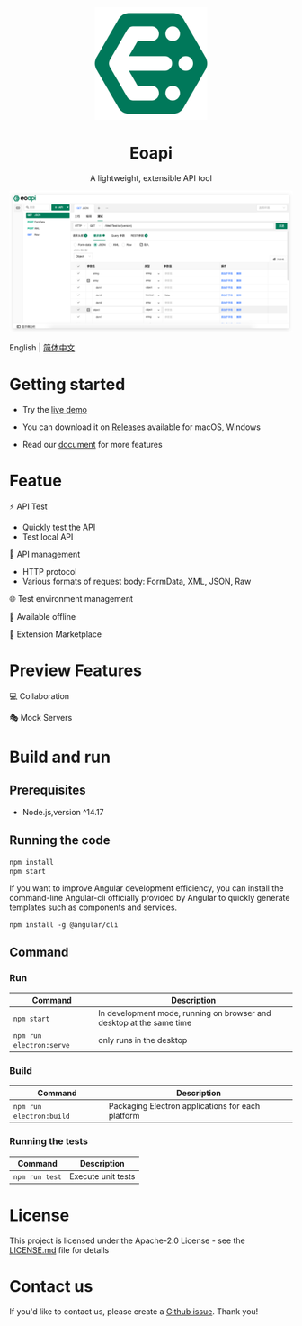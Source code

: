 <p align="center">
  <a href="https://github.com/eolinker/eoapi">
    <img width="200" src="./images/logo.png">
  </a>
</p>
<h1 align="center">Eoapi</h1>
<div align="center">
A lightweight, extensible API tool
</div>

![](./images/preview_1.png)

English | [简体中文](README.md)

# Getting started

- Try the [live demo](https://demo.eoapi.io/)

- You can download it on [Releases](https://github.com/eolinker/eoapi/releases) available for macOS, Windows

- Read our [document](https://www.eoapi.io/) for more features

# Featue

⚡ API Test

- Quickly test the API
- Test local API

📃 API management

- HTTP protocol
- Various formats of request body: FormData, XML, JSON, Raw

🌐 Test environment management

📶 Available offline

🌱 Extension Marketplace

# Preview Features

💻 Collaboration

🎭 Mock Servers

# Build and run

## Prerequisites

- Node.js,version ^14.17

## Running the code

```
npm install
npm start
```

If you want to improve Angular development efficiency, you can install the command-line Angular-cli officially provided by Angular to quickly generate templates such as components and services.

```
npm install -g @angular/cli
```

## Command

### Run

| Command                  | Description                                                          |
| ------------------------ | -------------------------------------------------------------------- |
| `npm start`              | In development mode, running on browser and desktop at the same time |
| `npm run electron:serve` | only runs in the desktop                                             |

### Build

| Command                  | Description                                       |
| ------------------------ | ------------------------------------------------- |
| `npm run electron:build` | Packaging Electron applications for each platform |

### Running the tests

| Command        | Description        |
| -------------- | ------------------ | 
| `npm run test` | Execute unit tests |


# License

This project is licensed under the Apache-2.0 License - see the [LICENSE.md](LICENSE) file for details

# Contact us

If you'd like to contact us, please create a [Github issue](https://github.com/eolinker/eoapi/issues). Thank you!
